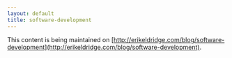 ```yaml
---
layout: default
title: software-development
---
```


This content is being maintained on [http://erikeldridge.com/blog/software-development](http://erikeldridge.com/blog/software-development).
